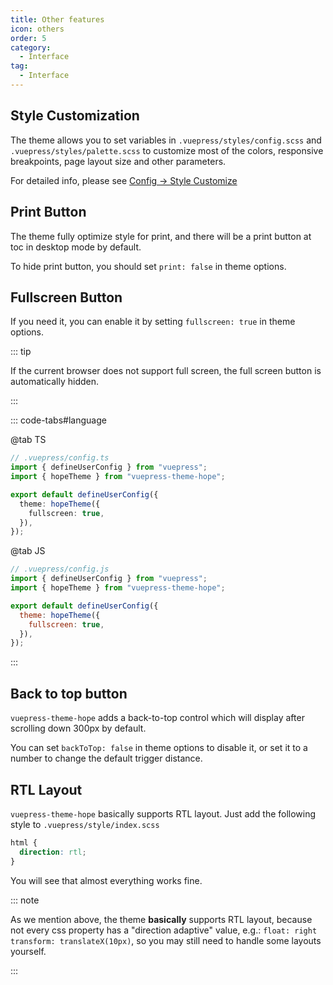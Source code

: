 ```yaml
---
title: Other features
icon: others
order: 5
category:
  - Interface
tag:
  - Interface
---
```


## Style Customization

The theme allows you to set variables in `.vuepress/styles/config.scss` and `.vuepress/styles/palette.scss` to customize most of the colors, responsive breakpoints, page layout size and other parameters.

For detailed info, please see [Config → Style Customize](../../config/style.md)

## Print Button

The theme fully optimize style for print, and there will be a print button at toc in desktop mode by default.

To hide print button, you should set `print: false` in theme options.

## Fullscreen Button

<ToggleFullScreenButton />

If you need it, you can enable it by setting `fullscreen: true` in theme options.

::: tip

If the current browser does not support full screen, the full screen button is automatically hidden.

:::

::: code-tabs#language

@tab TS

```ts {7}
// .vuepress/config.ts
import { defineUserConfig } from "vuepress";
import { hopeTheme } from "vuepress-theme-hope";

export default defineUserConfig({
  theme: hopeTheme({
    fullscreen: true,
  }),
});
```

@tab JS

```js {7}
// .vuepress/config.js
import { defineUserConfig } from "vuepress";
import { hopeTheme } from "vuepress-theme-hope";

export default defineUserConfig({
  theme: hopeTheme({
    fullscreen: true,
  }),
});
```

:::

## Back to top button

`vuepress-theme-hope` adds a back-to-top control which will display after scrolling down 300px by default.

You can set `backToTop: false` in theme options to disable it, or set it to a number to change the default trigger distance.

## RTL Layout

`vuepress-theme-hope` basically supports RTL layout. Just add the following style to `.vuepress/style/index.scss`

```scss
html {
  direction: rtl;
}
```

You will see that almost everything works fine.

::: note

As we mention above, the theme **basically** supports RTL layout, because not every css property has a "direction adaptive" value, e.g.: `float: right` `transform: translateX(10px)`, so you may still need to handle some layouts yourself.

:::

<script setup lang="ts">
import ToggleFullScreenButton from "@theme-hope/modules/outlook/components/ToggleFullScreenButton";
</script>
